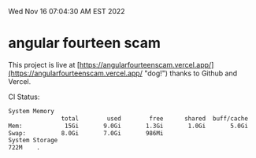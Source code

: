 Wed Nov 16 07:04:30 AM EST 2022

# angular fourteen scam


This project is live at [https://angularfourteenscam.vercel.app/](https://angularfourteenscam.vercel.app/ "dog!") thanks to Github and Vercel.

CI Status: 

```bash
System Memory
               total        used        free      shared  buff/cache   available
Mem:            15Gi       9.0Gi       1.3Gi       1.0Gi       5.0Gi       5.0Gi
Swap:          8.0Gi       7.0Gi       986Mi
System Storage
722M	.
